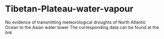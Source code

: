 # Tibetan-Plateau-water-vapour
No evidence of transmitting meteorological droughts of North Atlantic Ocean to the Asian water tower 
The corresponding data can be found at the link 
